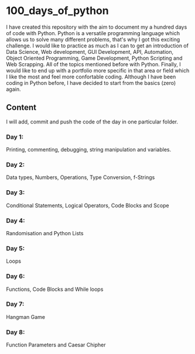 # 100_days_of_python
I have created this repository with the aim to document my a hundred days of code with Python. 
Python is a versatile programming language which allows us to solve many different problems, that's why I got this exciting challenge.
I would like to practice as much as I can to get an introduction of Data Science, Web development, GUI Development, API, Automation, Object Oriented Programming, Game Development, Python Scripting and Web Scrapping. All of the topics mentioned before with Python. Finally, I would like to end up with a portfolio more specific in that area or field which I like the most and feel more confortable coding.
Although I have been coding in Python before, I have decided to start from the basics (zero) again.
## Content
I will add, commit and push the code of the day in one particular folder.
### Day 1: 
Printing, commenting, debugging, string manipulation and variables.
### Day 2:
Data types, Numbers, Operations, Type Conversion, f-Strings
### Day 3:
Conditional Statements, Logical Operators, Code Blocks and Scope
### Day 4:
Randomisation and Python Lists
### Day 5:
Loops
### Day 6:
Functions, Code Blocks and While loops
### Day 7:
Hangman Game
### Day 8:
Function Parameters and Caesar Chipher
